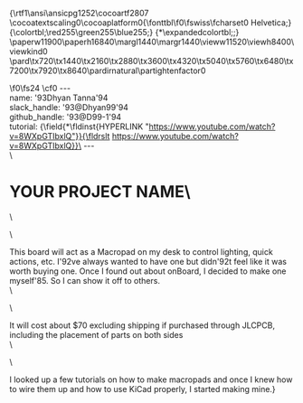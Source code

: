 {\rtf1\ansi\ansicpg1252\cocoartf2807
\cocoatextscaling0\cocoaplatform0{\fonttbl\f0\fswiss\fcharset0 Helvetica;}
{\colortbl;\red255\green255\blue255;}
{\*\expandedcolortbl;;}
\paperw11900\paperh16840\margl1440\margr1440\vieww11520\viewh8400\viewkind0
\pard\tx720\tx1440\tx2160\tx2880\tx3600\tx4320\tx5040\tx5760\tx6480\tx7200\tx7920\tx8640\pardirnatural\partightenfactor0

\f0\fs24 \cf0 ---\
name: \'93Dhyan Tanna\'94\
slack_handle: \'93@Dhyan99\'94\
github_handle: \'93@D99-1\'94\
tutorial: {\field{\*\fldinst{HYPERLINK "https://www.youtube.com/watch?v=8WXpGTIbxlQ"}}{\fldrslt https://www.youtube.com/watch?v=8WXpGTIbxlQ}}\
---\
\
# YOUR PROJECT NAME\
\
<!-- Describe your board in 2-3 sentences. What are you making? What will it do? -->\
This board will act as a Macropad on my desk to control lighting, quick actions, etc. I\'92ve always wanted to have one but didn\'92t feel like it was worth buying one. Once I found out about onBoard, I decided to make one myself\'85. So I can show it off to others.\
\
<!-- How much is it going to cost? -->\
It will cost about $70 excluding shipping if purchased through JLCPCB, including the placement of parts on both sides\
\
<!-- Tell us a little bit about your design process. What were some challenges? What helped? ***Totally optional*** -->\
I looked up a few tutorials on how to make macropads and once I knew how to wire them up and how to use KiCad properly, I started making mine.}